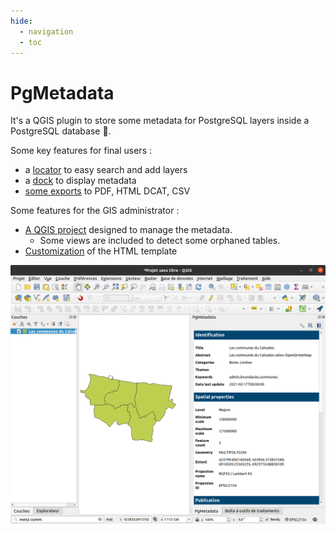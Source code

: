 ```yaml
---
hide:
  - navigation
  - toc
---
```


# PgMetadata

It's a QGIS plugin to store some metadata for PostgreSQL layers inside a PostgreSQL database 🐘.

Some key features for final users :

* a [locator](./user-guide/end-user.md#locator) to easy search and add layers
* a [dock](./user-guide/end-user.md#panel) to display metadata
* [some exports](./user-guide/end-user.md#export) to PDF, HTML DCAT, CSV

Some features for the GIS administrator :

* [A QGIS project](./user-guide/gis-admin.md#administration-project) designed to manage the metadata.
  * Some views are included to detect some orphaned tables.
* [Customization](./user-guide/gis-admin.md#html-template) of the HTML template

![Overview of PgMetadata](./img/dock_qgis.png)
